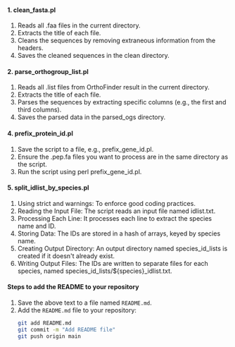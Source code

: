 



#### 1. clean_fasta.pl
1. Reads all .faa files in the current directory.
2. Extracts the title of each file.
3. Cleans the sequences by removing extraneous information from the headers.
4. Saves the cleaned sequences in the clean directory.

#### 2. parse_orthogroup_list.pl
1. Reads all .list files from OrthoFinder result in the current directory.
2. Extracts the title of each file.
3. Parses the sequences by extracting specific columns (e.g., the first and third columns).
4. Saves the parsed data in the parsed_ogs directory.


#### 4. prefix_protein_id.pl
1. Save the script to a file, e.g., prefix_gene_id.pl.
2. Ensure the .pep.fa files you want to process are in the same directory as the script.
3. Run the script using perl prefix_gene_id.pl.

#### 5. split_idlist_by_species.pl
1. Using strict and warnings: To enforce good coding practices.
2. Reading the Input File: The script reads an input file named idlist.txt.
3. Processing Each Line: It processes each line to extract the species name and ID.
4. Storing Data: The IDs are stored in a hash of arrays, keyed by species name.
5. Creating Output Directory: An output directory named species_id_lists is created if it doesn't already exist.
6. Writing Output Files: The IDs are written to separate files for each species, named species_id_lists/${species}_idlist.txt.

#### Steps to add the README to your repository
1. Save the above text to a file named `README.md`.
2. Add the `README.md` file to your repository:
   ```bash
   git add README.md
   git commit -m "Add README file"
   git push origin main
